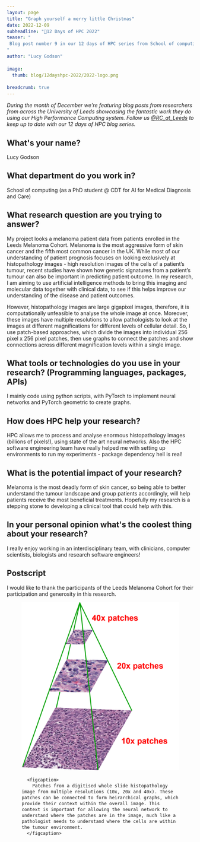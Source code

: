 ```yaml
---
layout: page
title: "Graph yourself a merry little Christmas"
date: 2022-12-09
subheadline: "🎄12 Days of HPC 2022"
teaser: "
 Blog post number 9 in our 12 days of HPC series from School of computing (as a PhD student @ CDT for AI for Medical Diagnosis and Care)!
"
author: "Lucy Godson"

image:
  thumb: blog/12dayshpc-2022/2022-logo.png

breadcrumb: true
---
```


_During the month of December we're featuring blog posts from researchers from across the University of Leeds showcasing the fantastic work they do using our High Performance Computing system. Follow us [@RC_at_Leeds](https://twitter.com/RC_at_leeds) to keep up to date with our 12 days of HPC blog series._

## What's your name?

Lucy Godson

## What department do you work in?

School of computing (as a PhD student @ CDT for AI for Medical Diagnosis and Care)

## What research question are you trying to answer?

My project looks a melanoma patient data from patients enrolled in the Leeds Melanoma Cohort. Melanoma is the most aggressive form of skin cancer and the fifth most common cancer in the UK. While most of our understanding of patient prognosis focuses on looking exclusively at histopathology images - high resolution images of the cells of a patient’s tumour, recent studies have shown how genetic signatures from a patient’s tumour can also be important in predicting patient outcome. In my research, I am aiming to use artificial intelligence methods to bring this imaging and molecular data together with clinical data, to see if this helps improve our understanding of the disease and patient outcomes.

However, histopathology images are large gigapixel images, therefore, it is computationally unfeasible to analyse the whole image at once. Moreover, these images have multiple resolutions to allow pathologists to look at the images at different magnifications for different levels of cellular detail. So, I use patch-based approaches, which divide the images into individual 256 pixel x 256 pixel patches, then use graphs to connect the patches and show connections across different magnification levels within a single image.

## What tools or technologies do you use in your research? (Programming languages, packages, APIs)

I mainly code using python scripts, with PyTorch to implement neural networks and PyTorch geometric to create graphs.

## How does HPC help your research?

HPC allows me to process and analyse enormous histopathology images (billions of pixels!), using state of the art neural networks. Also the HPC software engineering team have really helped me with setting up environments to run my experiments - package dependency hell is real!

## What is the potential impact of your research?

Melanoma is the most deadly form of skin cancer, so being able to better understand the tumour landscape and group patients accordingly, will help patients receive the most beneficial treatments. Hopefully my research is a stepping stone to developing a clinical tool that could help with this.


## In your personal opinion what's the coolest thing about your research?

I really enjoy working in an interdisciplinary team, with clinicians, computer scientists, biologists and research software engineers!





## Postscript

I would like to thank the participants of the Leeds Melanoma Cohort for their participation and generosity in this research.




  


<figure>
<div class='column' style='display:flex;'>


  <div class='row'>
    <img src="/images/blog/12dayshpc-2022/hpc_xmas_Lucy_Godson.png"
    alt="A pyramid representing different resolutions of histopathology slides from top to bottom moving from 10 times, 20 times and 40 times magnification" />
    
      
      <figcaption>
        Patches from a digitised whole slide histopathology image from multiple resolutions (10x, 20x and 40x). These patches can be connected to form heirarchical graphs, which provide their context within the overall image. This context is important for allowing the neural network to understand where the patches are in the image, much like a pathologist needs to understand where the cells are within the tumour environment.
      </figcaption>    
    
  </div>

</div>

</figure>
